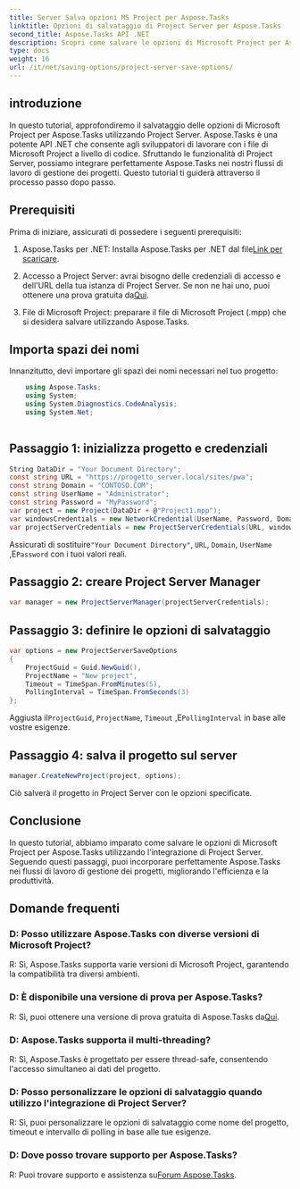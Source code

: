 ```yaml
---
title: Server Salva opzioni MS Project per Aspose.Tasks
linktitle: Opzioni di salvataggio di Project Server per Aspose.Tasks
second_title: Aspose.Tasks API .NET
description: Scopri come salvare le opzioni di Microsoft Project per Aspose.Tasks utilizzando l'integrazione di Project Server. Migliora i flussi di lavoro di gestione dei progetti.
type: docs
weight: 16
url: /it/net/saving-options/project-server-save-options/
---
```

## introduzione
In questo tutorial, approfondiremo il salvataggio delle opzioni di Microsoft Project per Aspose.Tasks utilizzando Project Server. Aspose.Tasks è una potente API .NET che consente agli sviluppatori di lavorare con i file di Microsoft Project a livello di codice. Sfruttando le funzionalità di Project Server, possiamo integrare perfettamente Aspose.Tasks nei nostri flussi di lavoro di gestione dei progetti. Questo tutorial ti guiderà attraverso il processo passo dopo passo.
## Prerequisiti
Prima di iniziare, assicurati di possedere i seguenti prerequisiti:
1.  Aspose.Tasks per .NET: Installa Aspose.Tasks per .NET dal file[Link per scaricare](https://releases.aspose.com/tasks/net/).
   
2. Accesso a Project Server: avrai bisogno delle credenziali di accesso e dell'URL della tua istanza di Project Server. Se non ne hai uno, puoi ottenere una prova gratuita da[Qui](https://releases.aspose.com/).
3. File di Microsoft Project: preparare il file di Microsoft Project (.mpp) che si desidera salvare utilizzando Aspose.Tasks.

## Importa spazi dei nomi
Innanzitutto, devi importare gli spazi dei nomi necessari nel tuo progetto:
```csharp
    using Aspose.Tasks;
    using System;
    using System.Diagnostics.CodeAnalysis;
    using System.Net;
    
```
## Passaggio 1: inizializza progetto e credenziali
```csharp
String DataDir = "Your Document Directory";
const string URL = "https://progetto_server.local/sites/pwa";
const string Domain = "CONTOSO.COM";
const string UserName = "Administrator";
const string Password = "MyPassword";
var project = new Project(DataDir + @"Project1.mpp");
var windowsCredentials = new NetworkCredential(UserName, Password, Domain);
var projectServerCredentials = new ProjectServerCredentials(URL, windowsCredentials);
```
 Assicurati di sostituire`"Your Document Directory"`, `URL`, `Domain`, `UserName` ,E`Password` con i tuoi valori reali.
## Passaggio 2: creare Project Server Manager
```csharp
var manager = new ProjectServerManager(projectServerCredentials);
```
## Passaggio 3: definire le opzioni di salvataggio
```csharp
var options = new ProjectServerSaveOptions
{
    ProjectGuid = Guid.NewGuid(),
    ProjectName = "New project",
    Timeout = TimeSpan.FromMinutes(5),
    PollingInterval = TimeSpan.FromSeconds(3)
};
```
 Aggiusta il`ProjectGuid`, `ProjectName`, `Timeout` ,E`PollingInterval` in base alle vostre esigenze.
## Passaggio 4: salva il progetto sul server
```csharp
manager.CreateNewProject(project, options);
```
Ciò salverà il progetto in Project Server con le opzioni specificate.

## Conclusione
In questo tutorial, abbiamo imparato come salvare le opzioni di Microsoft Project per Aspose.Tasks utilizzando l'integrazione di Project Server. Seguendo questi passaggi, puoi incorporare perfettamente Aspose.Tasks nei flussi di lavoro di gestione dei progetti, migliorando l'efficienza e la produttività.
## Domande frequenti
### D: Posso utilizzare Aspose.Tasks con diverse versioni di Microsoft Project?
R: Sì, Aspose.Tasks supporta varie versioni di Microsoft Project, garantendo la compatibilità tra diversi ambienti.
### D: È disponibile una versione di prova per Aspose.Tasks?
 R: Sì, puoi ottenere una versione di prova gratuita di Aspose.Tasks da[Qui](https://releases.aspose.com/).
### D: Aspose.Tasks supporta il multi-threading?
R: Sì, Aspose.Tasks è progettato per essere thread-safe, consentendo l'accesso simultaneo ai dati del progetto.
### D: Posso personalizzare le opzioni di salvataggio quando utilizzo l'integrazione di Project Server?
R: Sì, puoi personalizzare le opzioni di salvataggio come nome del progetto, timeout e intervallo di polling in base alle tue esigenze.
### D: Dove posso trovare supporto per Aspose.Tasks?
 R: Puoi trovare supporto e assistenza su[Forum Aspose.Tasks](https://forum.aspose.com/c/tasks/15).